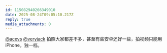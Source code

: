 ```yaml
---
id: 115082940266349010
date: 2025-08-24T09:05:10.217Z
reply: true
media_attachments: 0
---
```


[@acevs](https://mastodon.social/@acevs) [@veryjack](https://mastodon.social/@veryjack) 拍照大家都差不多，甚至有些安卓还好一些，拍视频只能用 iPhone，独一档。


